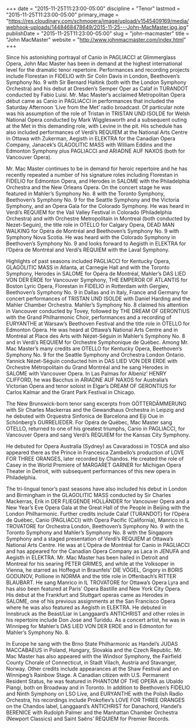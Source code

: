+++
date = "2015-11-25T11:23:00-05:00"
discipline = "Tenor"
lastmod = "2015-11-25T11:23:00-05:00"
primary_image = "https://res.cloudinary.com/schmopera/image/upload/v1545409169/media/webhook-uploads/1448468478649/2015-11-25---John-MacMaster.jpg.jpg"
publishDate = "2015-11-25T11:23:00-05:00"
slug = "john-macmaster"
title = "John MacMaster"
website = "http://www.johnmacmaster.com/index.html"
+++

Since his astonishing portrayal of Canio in PAGLIACCI at Glimmerglass Opera, John Mac Master has been in demand at the highest international level for the dramatic tenor repertoire. Performances and recording projects include Florestan in FIDELIO with Sir Colin Davis in London, Beethoven’s Symphony No. 9 with Sir Bernard Haitink (both with the London Symphony Orchestra) and his debut at Dresden’s Semper Oper as Calaf in TURANDOT conducted by Fabio Luisi. Mr. Mac Master’s acclaimed Metropolitan Opera début came as Canio in PAGLIACCI in performances that included the Saturday Afternoon ‘Live from the Met’ radio broadcast. Of particular note was his assumption of the role of Tristan in TRISTAN UND ISOLDE for Welsh National Opera conducted by Mark Wigglesworth and a subsequent outing at the Met in this demanding role, with Levine in the pit. His schedule has also included performances of Verdi’s REQUIEM at the National Arts Centre in Ottawa with Zukerman, Aegisth in ELEKTRA for the Canadian Opera Company, Janacek’s GLAGOLITIC MASS with William Eddins and the Edmonton Symphony plus PAGLIACCI and ARIADNE AUF NAXOS (both for Vancouver Opera).

Mr. Mac Master continues to be in demand for heroic repertoire and he has recently repeated a number of his signature roles including Florestan in FIDELIO for Edmonton Opera, and Herodes in SALOME with the Philadelphia Orchestra and the New Orleans Opera. On the concert stage he was featured in Mahler’s Symphony No. 8 with the Toronto Symphony, Beethoven’s Symphony No. 9 for the Seattle Symphony and the Victoria Symphony, and an Opera Gala for the Colorado Symphony. He was heard in Verdi’s REQUIEM for the Vail Valley Festival in Colorado (Philadelphia Orchestra) and with Orchestre Metropolitain in Montreal (both conducted by Nezet-Seguin), the title role in OTELLO for Calgary Opera, DEAD MAN WALKING for Opéra de Montréal and Beethoven’s Symphony No. 9 with Symphony Nova Scotia. He was heard with the Colorado Symphony in Beethoven’s Symphony No. 9 and looks forward to Aegisth in ELEKTRA for l’Opéra de Montréal and Verdi’s REQUIEM with the Laval Symphony.

Highlights of past seasons included PAGLIACCI for Kentucky Opera, GLAGOLITIC MASS in Atlanta, at Carnegie Hall and with the Toronto Symphony, Herodes in SALOME for Opéra de Montréal, Mahler’s DAS LIED VON DER ERDE for Vancouver Symphony, THE EMPEROR OF ATLANTIS for Boston Lyric Opera, Florestan in FIDELIO in Rotterdam with Gergiev, Beethoven’s Symphony No. 9 in Dallas and in Italy, France and Germany for concert performances of TRISTAN UND ISOLDE with Daniel Harding and the Mahler Chamber Orchestra. Mahler’s Symphony No. 8 claimed his attention in Vancouver conducted by Tovey, followed by THE DREAM OF GERONTIUS with the Grand Philharmonic Choir, performances and a recording of EURYANTHE at Warsaw’s Beethoven Festival and the title role in OTELLO for Edmonton Opera. He was heard at Ottawa’s National Arts Centre and in Montréal at Place des Arts with Nézet-Séguin in Mahler’s Symphony No. 8 and in Verdi’s REQUIEM for Orchestre Symphonique de Québec.
Among Mr. Mac Master’s many credits are OTELLO for Kentucky Opera, Beethoven’s Symphony No. 9 for the Seattle Symphony and Orchestra London Ontario. Yannick Nézet-Séguin conducted him in DAS LIED VON DER ERDE with Orchestre Métropolitain du Grand Montréal and he sang Herodes in SALOME with Vancouver Opera. In Las Palmas for Albeniz’ HENRY CLIFFORD, he was Bacchus in ARIADNE AUF NAXOS for Australia’s Victorian Opera and tenor soloist in Elgar’s DREAM OF GERONTIUS for Carlos Kalmar and the Grant Park Festival in Chicago.

The New Brunswick-born tenor sang excerpts from GÖTTERDÄMMERUNG with Sir Charles Mackerras and the Gewandhaus Orchestra in Leipzig and he debuted with Orquestra Sinfonica de Barcelona and Eiji Oue in Schönberg’s GURRELIEDER. For Opéra de Québec, Mac Master sang OTELLO, returned to one of his greatest triumphs, Canio in PAGLIACCI, for Vancouver Opera and sang Verdi’s REQUIEM for the Kansas City Symphony.

He debuted for Opera Australia (Sydney) as Cavaradossi in TOSCA and also appeared there as the Prince in Francesca Zambello’s production of LOVE FOR THREE ORANGES, later recorded by Chandos. He created the role of Casey in the World Premiere of MARGARET GARNER for Michigan Opera Theater in Detroit, with subsequent performances of this new opera in Philadelphia.

The tri-lingual tenor’s past seasons have also included his debut in London and Birmingham in the GLAGOLITIC MASS conducted by Sir Charles Mackerras, Erik in DER FLIEGENDE HOLLÄNDER for Vancouver Opera and a New Year’s Eve Opera Gala at the Great Hall of the People in Beijing with the London Philharmonic. Further credits include Calaf (TURANDOT) for l’Opéra de Québec, Canio (PAGLIACCI) with Opera Pacific (California), Manrico in IL TROVATORE for Orchestra London, Beethoven’s Symphony No. 9 with the Toronto Symphony and Mahler’s Symphony No. 8 with the Singapore Symphony and a staged presentation of Verdi’s REQUIEM at Ottawa’s National Arts Centre. He was at L’Opéra de Montréal for Canio in PAGLIACCI and has appeared for the Canadian Opera Company as Laca in JENUFA and Aegisth in ELEKTRA.
Mr. Mac Master has been hailed in Detroit and Montreal for his searing PETER GRIMES, and while at the Volksoper in Vienna, he starred as Hoffegut in Braunfels’ DIE VÖGEL, Grigory in BORIS GODUNOV, Pollione in NORMA and the title role in Offenbach’s RITTER BLAUBART. He sang Manrico in IL TROVATORE for Ottawa’s Opera Lyra and has also been featured at Paris’ Opera Bastille and New York City Opera. His debut at the Frankfurt and Stuttgart operas came as Herodes in SALOME, one of his previous assignments at the San Francisco Opera where he was also featured as Aegisth in ELEKTRA. He debuted in Innsbruck as the Beast/Liar in Langgaard’s ANTICHRIST and other roles in his repertoire include Don Jose and Turiddu. As a concert artist, he was in Winnipeg for Mahler’s DAS LIED VON DER ERDE and in Edmonton for Mahler’s Symphony No. 8.

In Europe he sang with the Brno State Philharmonic as Handel’s JUDAS MACCABAEUS in Poland, Hungary, Slovakia and the Czech Republic. Mr. Mac Master has also appeared with the Windsor Symphony, the Fairfield County Chorale of Connecticut, in Stadt Vilach, Austria and Stavanger, Norway. Other credits include appearances at the Shaw Festival and on Winnipeg’s Rainbow Stage. A Canadian citizen with U.S. Permanent Resident Status, he was featured in PHANTOM OF THE OPERA as Ubaldo Piangi, both on Broadway and in Toronto. In addition to Beethoven’s FIDELIO and Ninth Symphony on LSO Live, and EURYANTHE with the Polish Radio Orchestra, his recordings include Prokofiev’s LOVE FOR THREE ORANGES on the Chandos label, Langgaard’s ANTICHRIST for Danachord, Handel’s BERENICE with Rudolph Palmer and the Manhattan Chamber Orchestra (Newport Classics) and Saint Saëns’ REQUIEM for Premier Records.
